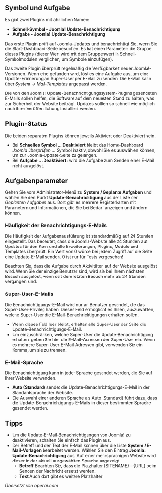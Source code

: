 <!-- Filename: J3.x:Plugin_Joomla_Update_Notification / Display title: Joomla! Update-Benachrichtigung  -->

## Symbol und Aufgabe

Es gibt zwei Plugins mit ähnlichen Namen:

* **Schnell-Symbol - Joomla! Update-Benachrichtigung**
* **Aufgabe - Joomla! Update-Benachrichtigung**

Das erste Plugin prüft auf Joomla-Updates und benachrichtigt Sie, wenn Sie die Start-Dashboard-Seite besuchen. Es hat einen Parameter: die Gruppe dieses Plugins (dieser Wert wird mit dem Gruppenwert in Schnell-Symbolmodulen verglichen, um Symbole einzufügen).

Das zweite Plugin überprüft regelmäßig die Verfügbarkeit neuer Joomla!-Versionen. Wenn eine gefunden wird, löst es eine Aufgabe aus, um eine Update-Erinnerung an Super-User per E-Mail zu senden. Die E-Mail kann über *System → Mail-Templates* angepasst werden.

Die von den Joomla! Update-Benachrichtigungssystem-Plugins gesendeten E-Mails sollen helfen, die Software auf dem neuesten Stand zu halten, was zur Sicherheit der Website beiträgt. Updates sollten so schnell wie möglich nach ihrer Veröffentlichung installiert werden.

## Plugin-Status

Die beiden separaten Plugins können jeweils Aktiviert oder Deaktiviert sein.

- Bei **Schnelles Symbol ... Deaktiviert** bleibt das Home-Dashboard *Joomla überprüfen ...* Symbol inaktiv, obwohl Sie es auswählen können, um zur Joomla-Update-Seite zu gelangen.
- Bei **Aufgabe ... Deaktiviert:** wird die Aufgabe zum Senden einer E-Mail nicht ausgelöst.

## Aufgabenparameter

Gehen Sie vom Administrator-Menü zu **System / Geplante Aufgaben** und wählen Sie den Punkt **Update-Benachrichtigung** aus der Liste der *Geplanten Aufgaben* aus. Dort gibt es mehrere Registerkarten mit Parametern und Informationen, die Sie bei Bedarf anzeigen und ändern können.

### Häufigkeit der Benachrichtigungs-E-Mails

Die Häufigkeit der Aufgabenausführung ist standardmäßig auf 24 Stunden eingestellt. Das bedeutet, dass die Joomla-Website alle 24 Stunden auf Updates für den Kern und alle Erweiterungen, Plugins, Module und Templates überprüft. Ein Wert von 0 würde bei jedem Zugriff auf die Seite eine Update-E-Mail senden. 0 ist nur für Tests vorgesehen!

Beachten Sie, dass die Aufgabe durch Aktivitäten auf der Website ausgelöst wird. Wenn Sie der einzige Benutzer sind, wird sie bei Ihrem nächsten Besuch ausgelöst, wenn seit dem letzten Besuch mehr als 24 Stunden vergangen sind.

### Super-User-E-Mails

Die Benachrichtigungs-E-Mail wird nur an Benutzer gesendet, die das Super-User-Privileg haben. Dieses Feld ermöglicht es Ihnen, auszuwählen, welche Super-User die E-Mail-Benachrichtigungen erhalten sollen.

- Wenn dieses Feld leer bleibt, erhalten alle Super-User der Seite die Update-Benachrichtigungs-E-Mail.
- Um einzuschränken, welche Super-User die Update-Benachrichtigung erhalten, geben Sie hier die E-Mail-Adressen der Super-User ein. Wenn es mehrere Super-User-E-Mail-Adressen gibt, verwenden Sie ein Komma, um sie zu trennen.

### E-Mail-Sprache

Die Benachrichtigung kann in jeder Sprache gesendet werden, die Sie auf Ihrer Website verwenden.

- **Auto (Standard)** sendet die Update-Benachrichtigungs-E-Mail in der Standardsprache der Website.
- Die Auswahl einer anderen Sprache als Auto (Standard) führt dazu, dass die Update-Benachrichtigungs-E-Mails in dieser bestimmten Sprache gesendet werden.

## Tipps

- Um die Update-E-Mail-Benachrichtigungen von Joomla! zu deaktivieren, schalten Sie einfach das Plugin aus.
- Der Betreff und der Text der E-Mail können über die Liste **System / E-Mail-Vorlagen** bearbeitet werden. Wählen Sie den Eintrag **Joomla: Update-Benachrichtigung** aus. Auf einer mehrsprachigen Website wird dieser in der aktuell ausgewählten Sprache angezeigt.
  - **Betreff** Beachten Sie, dass die Platzhalter {SITENAME} – {URL} beim Senden der Nachricht ersetzt werden.
  - **Text** Auch dort gibt es weitere Platzhalter!

*Übersetzt von openai.com*

